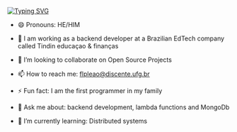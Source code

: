 [![Typing SVG](https://readme-typing-svg.herokuapp.com?color=%2336BCF7&center=false&size=25&width=700&lines=Welcome+to+my+Profile!;My+name+is+Felipe)](https://git.io/typing-svg)

- 😄 Pronouns: HE/HIM

- 🔭 I am working as a backend developer at a Brazilian EdTech company called Tindin educaçao & finanças

- 👯 I’m looking to collaborate on Open Source Projects

- 📫 How to reach me: flpleao@discente.ufg.br

- ⚡ Fun fact: I am the first programmer in my family

- 💬 Ask me about: backend development, lambda functions and MongoDb

- 🌱 I’m currently learning: Distributed systems

